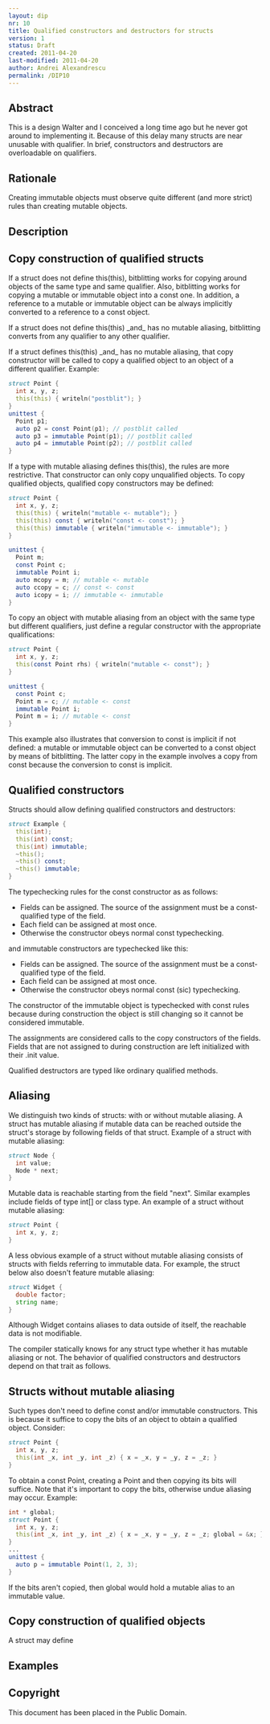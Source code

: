 ```yaml
---
layout: dip
nr: 10
title: Qualified constructors and destructors for structs
version: 1
status: Draft
created: 2011-04-20
last-modified: 2011-04-20
author: Andrei Alexandrescu
permalink: /DIP10
---
```


Abstract
--------

This is a design Walter and I conceived a long time ago but he never got
around to implementing it. Because of this delay many structs are near
unusable with qualifier. In brief, constructors and destructors are
overloadable on qualifiers.

Rationale
---------

Creating immutable objects must observe quite different (and more
strict) rules than creating mutable objects.

Description
-----------

Copy construction of qualified structs
--------------------------------------

If a struct does not define this(this), bitblitting works for copying
around objects of the same type and same qualifier. Also, bitblitting
works for copying a mutable or immutable object into a const one. In
addition, a reference to a mutable or immutable object can be always
implicitly converted to a reference to a const object.

If a struct does not define this(this) \_and\_ has no mutable aliasing,
bitblitting converts from any qualifier to any other qualifier.

If a struct defines this(this) \_and\_ has no mutable aliasing, that
copy constructor will be called to copy a qualified object to an object
of a different qualifier. Example:

```d
struct Point {
  int x, y, z;
  this(this) { writeln("postblit"); }
}
unittest {
  Point p1;
  auto p2 = const Point(p1); // postblit called
  auto p3 = immutable Point(p1); // postblit called
  auto p4 = immutable Point(p2); // postblit called
}
```

If a type with mutable aliasing defines this(this), the rules are more
restrictive. That constructor can only copy unqualified objects. To copy
qualified objects, qualified copy constructors may be defined:

```d
struct Point {
  int x, y, z;
  this(this) { writeln("mutable <- mutable"); }
  this(this) const { writeln("const <- const"); }
  this(this) immutable { writeln("immutable <- immutable"); }
}

unittest {
  Point m;
  const Point c;
  immutable Point i;
  auto mcopy = m; // mutable <- mutable
  auto ccopy = c; // const <- const
  auto icopy = i; // immutable <- immutable
}
```

To copy an object with mutable aliasing from an object with the same
type but different qualifiers, just define a regular constructor with
the appropriate qualifications:

```d
struct Point {
  int x, y, z;
  this(const Point rhs) { writeln("mutable <- const"); }
}

unittest {
  const Point c;
  Point m = c; // mutable <- const
  immutable Point i;
  Point m = i; // mutable <- const
}
```

This example also illustrates that conversion to const is implicit if
not defined: a mutable or immutable object can be converted to a const
object by means of bitblitting. The latter copy in the example involves
a copy from const because the conversion to const is implicit.

Qualified constructors
----------------------

Structs should allow defining qualified constructors and destructors:

```d
struct Example {
  this(int);
  this(int) const;
  this(int) immutable;
  ~this();
  ~this() const;
  ~this() immutable;
}
```

The typechecking rules for the const constructor as as follows:

-   Fields can be assigned. The source of the assignment must be a
    const-qualified type of the field.
-   Each field can be assigned at most once.
-   Otherwise the constructor obeys normal const typechecking.

and immutable constructors are typechecked like this:

-   Fields can be assigned. The source of the assignment must be a
    const-qualified type of the field.
-   Each field can be assigned at most once.
-   Otherwise the constructor obeys normal const (sic) typechecking.

The constructor of the immutable object is typechecked with const rules
because during construction the object is still changing so it cannot be
considered immutable.

The assignments are considered calls to the copy constructors of the
fields. Fields that are not assigned to during construction are left
initialized with their .init value.

Qualified destructors are typed like ordinary qualified methods.

Aliasing
--------

We distinguish two kinds of structs: with or without mutable aliasing. A
struct has mutable aliasing if mutable data can be reached outside the
struct's storage by following fields of that struct. Example of a struct
with mutable aliasing:

```d
struct Node {
  int value;
  Node * next;
}
```

Mutable data is reachable starting from the field "next". Similar
examples include fields of type int\[\] or class type. An example of a
struct without mutable aliasing:

```d
struct Point {
  int x, y, z;
}
```

A less obvious example of a struct without mutable aliasing consists of
structs with fields referring to immutable data. For example, the struct
below also doesn't feature mutable aliasing:

```d
struct Widget {
  double factor;
  string name;
}
```

Although Widget contains aliases to data outside of itself, the
reachable data is not modifiable.

The compiler statically knows for any struct type whether it has mutable
aliasing or not. The behavior of qualified constructors and destructors
depend on that trait as follows.

Structs without mutable aliasing
--------------------------------

Such types don't need to define const and/or immutable constructors.
This is because it suffice to copy the bits of an object to obtain a
qualified object. Consider:

```d
struct Point {
  int x, y, z;
  this(int _x, int _y, int _z) { x = _x, y = _y, z = _z; }
}
```

To obtain a const Point, creating a Point and then copying its bits will
suffice. Note that it's important to copy the bits, otherwise undue
aliasing may occur. Example:

```d
int * global;
struct Point {
  int x, y, z;
  this(int _x, int _y, int _z) { x = _x, y = _y, z = _z; global = &x; }
}
...
unittest {
  auto p = immutable Point(1, 2, 3);
}
```

If the bits aren't copied, then global would hold a mutable alias to an
immutable value.

Copy construction of qualified objects
--------------------------------------

A struct may define

Examples
--------

Copyright
---------

This document has been placed in the Public Domain.
